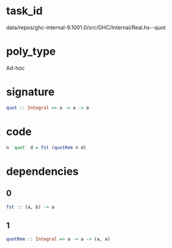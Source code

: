 
# task_id
data/repos/ghc-internal-9.1001.0/src/GHC/Internal/Real.hs--quot

# poly_type
Ad-hoc

# signature
```haskell
quot :: Integral => a -> a -> a
```   

# code
```haskell
n `quot` d = fst (quotRem n d)
```

# dependencies
## 0
```haskell
fst :: (a, b) -> a
```
## 1
```haskell
quotRem :: Integral => a -> a -> (a, a)
```

